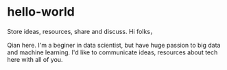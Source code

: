 # hello-world
Store ideas, resources, share and discuss.
Hi folks，

Qian here. I'm a beginer in data scientist, but have huge passion to big data and machine learning.
I'd like to communicate ideas, resources about tech here with all of you.
